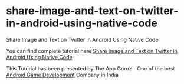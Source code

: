 # share-image-and-text-on-twitter-in-android-using-native-code
Share Image and Text on Twitter in Android Using Native Code

You can find complete tutorial here [Share Image and Text on Twitter in Android Using Native Code](http://www.theappguruz.com/unity/share-image-and-text-on-twitter-in-android-using-native-code/)

This Tutorial has been presented by The App Guruz - One of the best [Android Game Development](http://www.theappguruz.com/android-game-development/) Company in India
